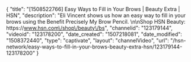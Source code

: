 {
    "title": "[1508522766] Easy Ways to Fill in Your Brows | Beauty Extra | HSN",
    "description": "Eli Vincent shows us how an easy way to fill in your brows using the Benefit Precisely My Brow Pencil. \n\nShop HSN Beauty: https:\/\/www.hsn.com\/shop\/beauty\/bs",
    "channelid": "123179144",
    "videoid": "123178200",
    "date_created": "1507218081",
    "date_modified": "1508372440",
    "type": "captivate",
    "layout": "channelVideo",
    "url": "\/hsn-network\/easy-ways-to-fill-in-your-brows-beauty-extra-hsn\/123179144-123178200"
}